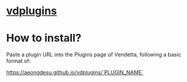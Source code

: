 # [vdplugins](https://github.com/aeongdesu/vdplugins)

# How to install?
Paste a plugin URL into the Plugins page of Vendetta, following a basic format of:

https://aeongdesu.github.io/vdplugins/`PLUGIN_NAME`